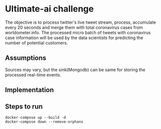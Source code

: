 # Ultimate-ai challenge

The objective is to process twitter's live tweet stream, process, accumulate every 20 seconds and merge them with total coronavirus cases from worldometer.info.
The processed micro batch of tweets with coronavirus case information will be used by the data scientists for predicting the number of potential customers.

## Assumptions

Sources may vary, but the sink(Mongodb) can be same for storing the processed real-time events.

## Implementation



## Steps to run

```shell
docker-compose up --build -d
docker-compose down --remove-orphans
```
